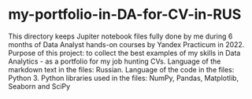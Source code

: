 # my-portfolio-in-DA-for-CV-in-RUS
This directory keeps Jupiter notebook files fully done by me during 6 months of Data Analyst hands-on courses by Yandex Practicum in 2022.
Purpose of this project: to collect the best examples of my skills in Data Analytics - as a portfolio for my job hunting CVs.
Language of the markdown text in the files: Russian.
Language of the code in the files: Python 3.
Python libraries used in the files: NumPy, Pandas, Matplotlib, Seaborn and SciPy
